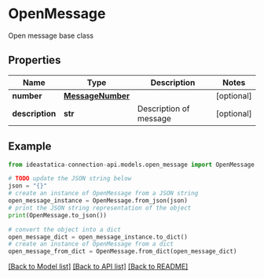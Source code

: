 # OpenMessage

Open message base class

## Properties

Name | Type | Description | Notes
------------ | ------------- | ------------- | -------------
**number** | [**MessageNumber**](MessageNumber.md) |  | [optional] 
**description** | **str** | Description of message | [optional] 

## Example

```python
from ideastatica-connection-api.models.open_message import OpenMessage

# TODO update the JSON string below
json = "{}"
# create an instance of OpenMessage from a JSON string
open_message_instance = OpenMessage.from_json(json)
# print the JSON string representation of the object
print(OpenMessage.to_json())

# convert the object into a dict
open_message_dict = open_message_instance.to_dict()
# create an instance of OpenMessage from a dict
open_message_from_dict = OpenMessage.from_dict(open_message_dict)
```
[[Back to Model list]](../README.md#documentation-for-models) [[Back to API list]](../README.md#documentation-for-api-endpoints) [[Back to README]](../README.md)


